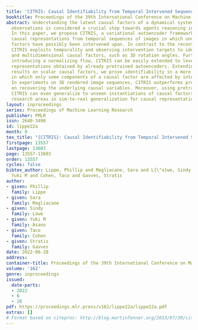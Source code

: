 ```yaml
---
title: 'CITRIS: Causal Identifiability from Temporal Intervened Sequences'
booktitle: Proceedings of the 39th International Conference on Machine Learning
abstract: Understanding the latent causal factors of a dynamical system from visual
  observations is considered a crucial step towards agents reasoning in complex environments.
  In this paper, we propose CITRIS, a variational autoencoder framework that learns
  causal representations from temporal sequences of images in which underlying causal
  factors have possibly been intervened upon. In contrast to the recent literature,
  CITRIS exploits temporality and observing intervention targets to identify scalar
  and multidimensional causal factors, such as 3D rotation angles. Furthermore, by
  introducing a normalizing flow, CITRIS can be easily extended to leverage and disentangle
  representations obtained by already pretrained autoencoders. Extending previous
  results on scalar causal factors, we prove identifiability in a more general setting,
  in which only some components of a causal factor are affected by interventions.
  In experiments on 3D rendered image sequences, CITRIS outperforms previous methods
  on recovering the underlying causal variables. Moreover, using pretrained autoencoders,
  CITRIS can even generalize to unseen instantiations of causal factors, opening future
  research areas in sim-to-real generalization for causal representation learning.
layout: inproceedings
series: Proceedings of Machine Learning Research
publisher: PMLR
issn: 2640-3498
id: lippe22a
month: 0
tex_title: "{CITRIS}: Causal Identifiability from Temporal Intervened Sequences"
firstpage: 13557
lastpage: 13603
page: 13557-13603
order: 13557
cycles: false
bibtex_author: Lippe, Phillip and Magliacane, Sara and L{\"o}we, Sindy and Asano,
  Yuki M and Cohen, Taco and Gavves, Stratis
author:
- given: Phillip
  family: Lippe
- given: Sara
  family: Magliacane
- given: Sindy
  family: Löwe
- given: Yuki M
  family: Asano
- given: Taco
  family: Cohen
- given: Stratis
  family: Gavves
date: 2022-06-28
address:
container-title: Proceedings of the 39th International Conference on Machine Learning
volume: '162'
genre: inproceedings
issued:
  date-parts:
  - 2022
  - 6
  - 28
pdf: https://proceedings.mlr.press/v162/lippe22a/lippe22a.pdf
extras: []
# Format based on citeproc: http://blog.martinfenner.org/2013/07/30/citeproc-yaml-for-bibliographies/
---
```

